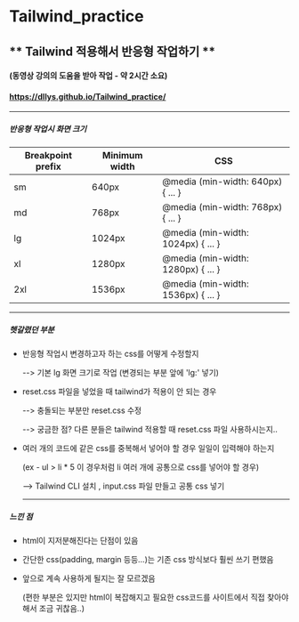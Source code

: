 # Tailwind_practice

## ** Tailwind 적용해서 반응형 작업하기 **

#### (동영상 강의의 도움을 받아 작업 - 약 2시간 소요)

#### https://dllys.github.io/Tailwind_practice/

---

##### 반응형 작업시 화면 크기

| Breakpoint prefix | Minimum width | CSS                                |
| ----------------- | ------------- | ---------------------------------- |
| sm                | 640px         | @media (min-width: 640px) { ... }  |
| md                | 768px         | @media (min-width: 768px) { ... }  |
| lg                | 1024px        | @media (min-width: 1024px) { ... } |
| xl                | 1280px        | @media (min-width: 1280px) { ... } |
| 2xl               | 1536px        | @media (min-width: 1536px) { ... } |

---

##### 헷갈렸던 부분

- 반응형 작업시 변경하고자 하는 css를 어떻게 수정할지

  --> 기본 lg 화면 크기로 작업 (변경되는 부분 앞에 'lg:' 넣기)

- reset.css 파일을 넣었을 때 tailwind가 적용이 안 되는 경우

  --> 충돌되는 부분만 reset.css 수정

  --> 궁금한 점? 다른 분들은 tailwind 적용할 때 reset.css 파일 사용하시는지..

- 여러 개의 코드에 같은 css를 중복해서 넣어야 할 경우 일일이 입력해야 하는지

  (ex - ul > li \* 5 이 경우처럼 li 여러 개에 공통으로 css를 넣어야 할 경우)

  --> Tailwind CLI 설치 , input.css 파일 만들고 공통 css 넣기

  ***

##### 느낀 점

- html이 지저분해진다는 단점이 있음
- 간단한 css(padding, margin 등등...)는 기존 css 방식보다 훨씬 쓰기 편했음
- 앞으로 계속 사용하게 될지는 잘 모르겠음

  (편한 부분은 있지만 html이 복잡해지고 필요한 css코드를 사이트에서 직접 찾아야 해서 조금 귀찮음..)
